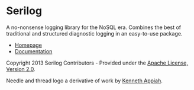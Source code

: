 Serilog
=======

A no-nonsense logging library for the NoSQL era. Combines the best of traditional and structured diagnostic logging in an easy-to-use package.

* [Homepage](http://serilog.net)
* [Documentation](https://github.com/nblumhardt/serilog/wiki)

Copyright 2013 Serilog Contributors - Provided under the [Apache License, Version 2.0](http://apache.org/licenses/LICENSE-2.0.html).

Needle and thread logo a derivative of work by [Kenneth Appiah](http://thenounproject.com/kenset/).
